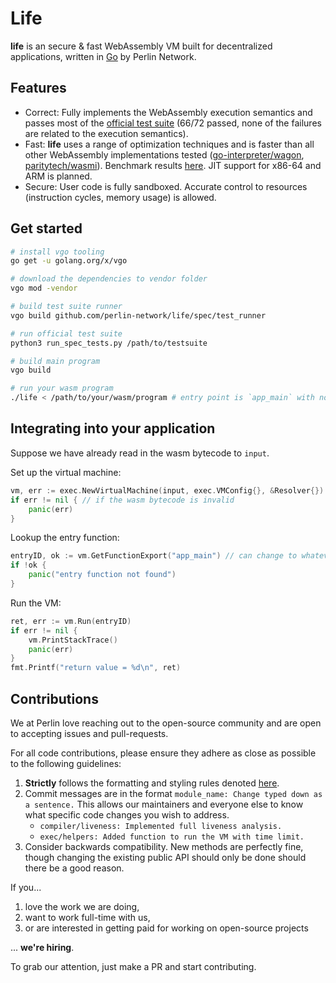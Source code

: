 # Life

**life** is an secure & fast WebAssembly VM built for decentralized applications, written in [Go](https://golang.org/) by Perlin Network.

## Features

- Correct: Fully implements the WebAssembly execution semantics and passes most of the [official test suite](https://github.com/WebAssembly/testsuite) (66/72 passed, none of the failures are related to the execution semantics).
- Fast: **life** uses a range of optimization techniques and is faster than all other WebAssembly implementations tested ([go-interpreter/wagon](https://github.com/go-interpreter/wagon), [paritytech/wasmi](https://github.com/paritytech/wasmi)). Benchmark results [here](https://gist.github.com/losfair/1d3743433fafd8d0a1d1dac3c0db4827). JIT support for x86-64 and ARM is planned.
- Secure: User code is fully sandboxed. Accurate control to resources (instruction cycles, memory usage) is allowed.

## Get started

```bash
# install vgo tooling
go get -u golang.org/x/vgo

# download the dependencies to vendor folder
vgo mod -vendor

# build test suite runner
vgo build github.com/perlin-network/life/spec/test_runner

# run official test suite
python3 run_spec_tests.py /path/to/testsuite

# build main program
vgo build

# run your wasm program
./life < /path/to/your/wasm/program # entry point is `app_main` with no arguments by default
```

## Integrating into your application

Suppose we have already read in the wasm bytecode to `input`.

Set up the virtual machine:
```go
vm, err := exec.NewVirtualMachine(input, exec.VMConfig{}, &Resolver{})
if err != nil { // if the wasm bytecode is invalid
    panic(err)
}
```

Lookup the entry function:
```go
entryID, ok := vm.GetFunctionExport("app_main") // can change to whatever exported function name you want
if !ok {
    panic("entry function not found")
}
```

Run the VM:
```go
ret, err := vm.Run(entryID)
if err != nil {
    vm.PrintStackTrace()
    panic(err)
}
fmt.Printf("return value = %d\n", ret)
```

## Contributions

We at Perlin love reaching out to the open-source community and are open to accepting issues and pull-requests.

For all code contributions, please ensure they adhere as close as possible to the following guidelines:

1. **Strictly** follows the formatting and styling rules denoted [here](https://github.com/golang/go/wiki/CodeReviewComments).
2. Commit messages are in the format `module_name: Change typed down as a sentence.` This allows our maintainers and everyone else to know what specific code changes you wish to address.
    - `compiler/liveness: Implemented full liveness analysis.`
    - `exec/helpers: Added function to run the VM with time limit.`
3. Consider backwards compatibility. New methods are perfectly fine, though changing the existing public API should only be done should there be a good reason.

If you...

1. love the work we are doing,
2. want to work full-time with us,
3. or are interested in getting paid for working on open-source projects

... **we're hiring**.

To grab our attention, just make a PR and start contributing.

